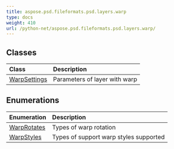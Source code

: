```yaml
---
title: aspose.psd.fileformats.psd.layers.warp
type: docs
weight: 410
url: /python-net/aspose.psd.fileformats.psd.layers.warp/
---
```





## **Classes**
| **Class** | **Description** |
| :- | :- |
| [WarpSettings](/psd/python-net/aspose.psd.fileformats.psd.layers.warp/warpsettings/) | Parameters of layer with warp |
## **Enumerations**
| **Enumeration** | **Description** |
| :- | :- |
| [WarpRotates](/psd/python-net/aspose.psd.fileformats.psd.layers.warp/warprotates/) | Types of warp rotation |
| [WarpStyles](/psd/python-net/aspose.psd.fileformats.psd.layers.warp/warpstyles/) | Types of support warp styles supported |
